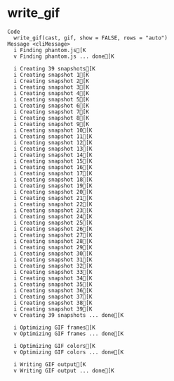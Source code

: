 # write_gif

    Code
      write_gif(cast, gif, show = FALSE, rows = "auto")
    Message <cliMessage>
      i Finding phantom.js[K
      v Finding phantom.js ... done[K
      
      i Creating 39 snapshots[K
      i Creating snapshot 1[K
      i Creating snapshot 2[K
      i Creating snapshot 3[K
      i Creating snapshot 4[K
      i Creating snapshot 5[K
      i Creating snapshot 6[K
      i Creating snapshot 7[K
      i Creating snapshot 8[K
      i Creating snapshot 9[K
      i Creating snapshot 10[K
      i Creating snapshot 11[K
      i Creating snapshot 12[K
      i Creating snapshot 13[K
      i Creating snapshot 14[K
      i Creating snapshot 15[K
      i Creating snapshot 16[K
      i Creating snapshot 17[K
      i Creating snapshot 18[K
      i Creating snapshot 19[K
      i Creating snapshot 20[K
      i Creating snapshot 21[K
      i Creating snapshot 22[K
      i Creating snapshot 23[K
      i Creating snapshot 24[K
      i Creating snapshot 25[K
      i Creating snapshot 26[K
      i Creating snapshot 27[K
      i Creating snapshot 28[K
      i Creating snapshot 29[K
      i Creating snapshot 30[K
      i Creating snapshot 31[K
      i Creating snapshot 32[K
      i Creating snapshot 33[K
      i Creating snapshot 34[K
      i Creating snapshot 35[K
      i Creating snapshot 36[K
      i Creating snapshot 37[K
      i Creating snapshot 38[K
      i Creating snapshot 39[K
      v Creating 39 snapshots ... done[K
      
      i Optimizing GIF frames[K
      v Optimizing GIF frames ... done[K
      
      i Optimizing GIF colors[K
      v Optimizing GIF colors ... done[K
      
      i Writing GIF output[K
      v Writing GIF output ... done[K
      

